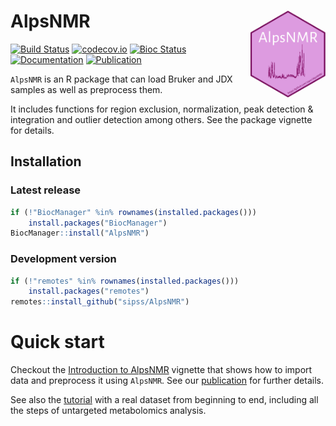 # AlpsNMR <img src='man/figures/AlpsNMRlogo.png' align="right" width="120" height="139" />

[![Build Status](https://github.com/sipss/AlpsNMR/workflows/R-CMD-check/badge.svg?branch=master)](https://github.com/sipss/AlpsNMR/actions/)
[![codecov.io](https://codecov.io/github/sipss/AlpsNMR/coverage.svg?branch=master)](https://codecov.io/github/sipss/AlpsNMR)
[![Bioc Status](https://bioconductor.org/shields/build/devel/bioc/AlpsNMR.svg)](https://bioconductor.org/checkResults/devel/bioc-LATEST/AlpsNMR/)
[![Documentation](https://img.shields.io/badge/documentation-pkgdown-informational)](https://sipss.github.io/AlpsNMR/)
[![Publication](https://img.shields.io/badge/Bioinformatics-Accepted-success)](https://doi.org/10.1093/bioinformatics/btaa022)

`AlpsNMR` is an R package that can load Bruker and JDX samples as well as
preprocess them.

It includes functions for region exclusion, normalization, peak detection & integration and
outlier detection among others. See the package vignette for details.

## Installation

### Latest release

```r
if (!"BiocManager" %in% rownames(installed.packages()))  
    install.packages("BiocManager")
BiocManager::install("AlpsNMR")
```

### Development version

```r
if (!"remotes" %in% rownames(installed.packages()))  
    install.packages("remotes")
remotes::install_github("sipss/AlpsNMR")
```


Quick start
=============

Checkout the [Introduction to AlpsNMR](https://sipss.github.io/AlpsNMR/articles/Vig01-introduction-to-alpsnmr.html) vignette that shows how to import data and preprocess it using `AlpsNMR`. See our [publication](https://doi.org/10.1093/bioinformatics/btaa022) for further details.

See also the [tutorial](https://github.com/sipss/AlpsNMRWorkflow) with a real dataset from beginning to end, including all the steps of untargeted metabolomics analysis.
